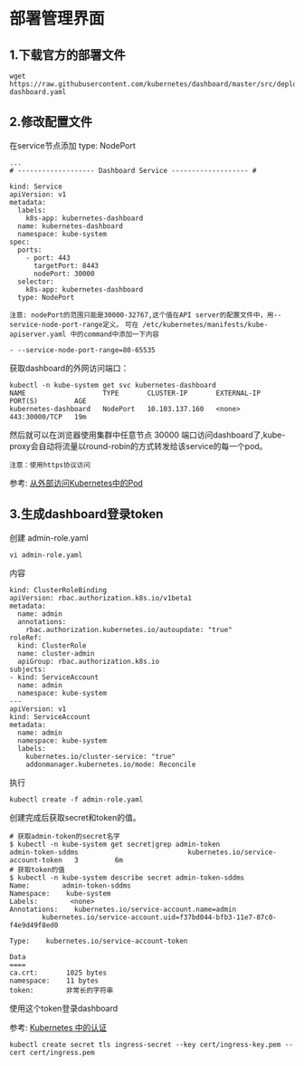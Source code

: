 # 部署管理界面

## 1.下载官方的部署文件

```
wget https://raw.githubusercontent.com/kubernetes/dashboard/master/src/deploy/recommended/kubernetes-dashboard.yaml
```

## 2.修改配置文件

在service节点添加 type: NodePort

```
...
# ------------------- Dashboard Service ------------------- #

kind: Service
apiVersion: v1
metadata:
  labels:
    k8s-app: kubernetes-dashboard
  name: kubernetes-dashboard
  namespace: kube-system
spec:
  ports:
    - port: 443
      targetPort: 8443
      nodePort: 30000
  selector:
    k8s-app: kubernetes-dashboard
  type: NodePort
```

`注意: nodePort的范围只能是30000-32767,这个值在API server的配置文件中，用--service-node-port-range定义。`
`可在 /etc/kubernetes/manifests/kube-apiserver.yaml 中的command中添加一下内容`
```
- --service-node-port-range=80-65535
```
获取dashboard的外网访问端口：

```
kubectl -n kube-system get svc kubernetes-dashboard
NAME                   TYPE       CLUSTER-IP       EXTERNAL-IP   PORT(S)         AGE
kubernetes-dashboard   NodePort   10.103.137.160   <none>        443:30000/TCP   19m
```
然后就可以在浏览器使用集群中任意节点 30000 端口访问dashboard了,kube-proxy会自动将流量以round-robin的方式转发给该service的每一个pod。

`
注意：使用https协议访问
`

参考: [从外部访问Kubernetes中的Pod](https://jimmysong.io/kubernetes-handbook/guide/accessing-kubernetes-pods-from-outside-of-the-cluster.html)

## 3.生成dashboard登录token

创建 admin-role.yaml
```
vi admin-role.yaml
```
内容
```
kind: ClusterRoleBinding
apiVersion: rbac.authorization.k8s.io/v1beta1
metadata:
  name: admin
  annotations:
    rbac.authorization.kubernetes.io/autoupdate: "true"
roleRef:
  kind: ClusterRole
  name: cluster-admin
  apiGroup: rbac.authorization.k8s.io
subjects:
- kind: ServiceAccount
  name: admin
  namespace: kube-system
---
apiVersion: v1
kind: ServiceAccount
metadata:
  name: admin
  namespace: kube-system
  labels:
    kubernetes.io/cluster-service: "true"
    addonmanager.kubernetes.io/mode: Reconcile
```

执行
```
kubectl create -f admin-role.yaml
```
创建完成后获取secret和token的值。
```
# 获取admin-token的secret名字
$ kubectl -n kube-system get secret|grep admin-token
admin-token-sddms                           kubernetes.io/service-account-token   3         6m
# 获取token的值
$ kubectl -n kube-system describe secret admin-token-sddms 
Name:        admin-token-sddms 
Namespace:    kube-system
Labels:        <none>
Annotations:    kubernetes.io/service-account.name=admin
        kubernetes.io/service-account.uid=f37bd044-bfb3-11e7-87c0-f4e9d49f8ed0

Type:    kubernetes.io/service-account-token

Data
====
ca.crt:       1025 bytes
namespace:    11 bytes
token:        非常长的字符串
```

使用这个token登录dashboard

参考: [Kubernetes 中的认证](https://kubernetes.io/docs/admin/authentication/)



```
kubectl create secret tls ingress-secret --key cert/ingress-key.pem --cert cert/ingress.pem
```